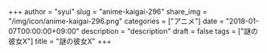 +++
author = "syui"
slug = "anime-kaigai-296"
share_img = "/img/icon/anime-kaigai-296.png"
categories = ["アニメ"]
date = "2018-01-07T00:00:00+09:00"
description = "description"
draft = false
tags = ["謎の彼女X"]
title = "謎の彼女X"
+++
